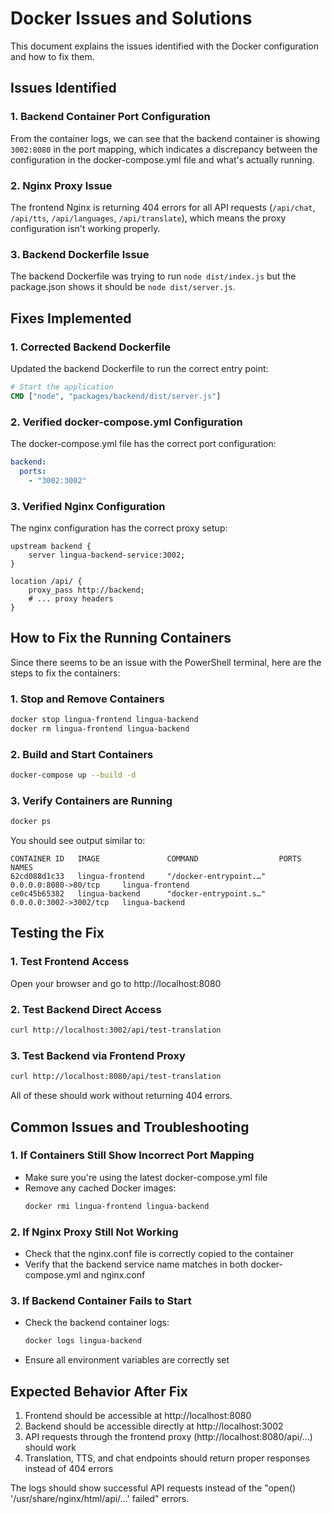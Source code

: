 # Docker Issues and Solutions

This document explains the issues identified with the Docker configuration and how to fix them.

## Issues Identified

### 1. Backend Container Port Configuration
From the container logs, we can see that the backend container is showing `3002:8080` in the port mapping, which indicates a discrepancy between the configuration in the docker-compose.yml file and what's actually running.

### 2. Nginx Proxy Issue
The frontend Nginx is returning 404 errors for all API requests (`/api/chat`, `/api/tts`, `/api/languages`, `/api/translate`), which means the proxy configuration isn't working properly.

### 3. Backend Dockerfile Issue
The backend Dockerfile was trying to run `node dist/index.js` but the package.json shows it should be `node dist/server.js`.

## Fixes Implemented

### 1. Corrected Backend Dockerfile
Updated the backend Dockerfile to run the correct entry point:
```dockerfile
# Start the application
CMD ["node", "packages/backend/dist/server.js"]
```

### 2. Verified docker-compose.yml Configuration
The docker-compose.yml file has the correct port configuration:
```yaml
backend:
  ports:
    - "3002:3002"
```

### 3. Verified Nginx Configuration
The nginx configuration has the correct proxy setup:
```nginx
upstream backend {
    server lingua-backend-service:3002;
}

location /api/ {
    proxy_pass http://backend;
    # ... proxy headers
}
```

## How to Fix the Running Containers

Since there seems to be an issue with the PowerShell terminal, here are the steps to fix the containers:

### 1. Stop and Remove Containers
```bash
docker stop lingua-frontend lingua-backend
docker rm lingua-frontend lingua-backend
```

### 2. Build and Start Containers
```bash
docker-compose up --build -d
```

### 3. Verify Containers are Running
```bash
docker ps
```

You should see output similar to:
```
CONTAINER ID   IMAGE               COMMAND                  PORTS                    NAMES
62cd088d1c33   lingua-frontend     "/docker-entrypoint.…"   0.0.0.0:8080->80/tcp     lingua-frontend
ce0c45b65382   lingua-backend      "docker-entrypoint.s…"   0.0.0.0:3002->3002/tcp   lingua-backend
```

## Testing the Fix

### 1. Test Frontend Access
Open your browser and go to http://localhost:8080

### 2. Test Backend Direct Access
```bash
curl http://localhost:3002/api/test-translation
```

### 3. Test Backend via Frontend Proxy
```bash
curl http://localhost:8080/api/test-translation
```

All of these should work without returning 404 errors.

## Common Issues and Troubleshooting

### 1. If Containers Still Show Incorrect Port Mapping
- Make sure you're using the latest docker-compose.yml file
- Remove any cached Docker images:
  ```bash
  docker rmi lingua-frontend lingua-backend
  ```

### 2. If Nginx Proxy Still Not Working
- Check that the nginx.conf file is correctly copied to the container
- Verify that the backend service name matches in both docker-compose.yml and nginx.conf

### 3. If Backend Container Fails to Start
- Check the backend container logs:
  ```bash
  docker logs lingua-backend
  ```
- Ensure all environment variables are correctly set

## Expected Behavior After Fix

1. Frontend should be accessible at http://localhost:8080
2. Backend should be accessible directly at http://localhost:3002
3. API requests through the frontend proxy (http://localhost:8080/api/...) should work
4. Translation, TTS, and chat endpoints should return proper responses instead of 404 errors

The logs should show successful API requests instead of the "open() '/usr/share/nginx/html/api/...' failed" errors.
